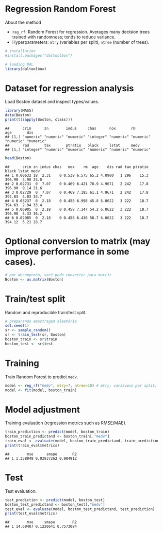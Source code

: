 # Regression Random Forest

About the method
- `reg_rf`: Random Forest for regression. Averages many decision trees trained with randomness; tends to reduce variance.
- Hyperparameters: `mtry` (variables per split), `ntree` (number of trees).


``` r
# installation 
#install.packages("daltoolbox")

# loading DAL
library(daltoolbox) 
```

# Dataset for regression analysis
Load Boston dataset and inspect types/values.


``` r
library(MASS)
data(Boston)
print(t(sapply(Boston, class)))
```

```
##      crim      zn        indus     chas      nox       rm        age       dis      
## [1,] "numeric" "numeric" "numeric" "integer" "numeric" "numeric" "numeric" "numeric"
##      rad       tax       ptratio   black     lstat     medv     
## [1,] "integer" "numeric" "numeric" "numeric" "numeric" "numeric"
```

``` r
head(Boston)
```

```
##      crim zn indus chas   nox    rm  age    dis rad tax ptratio  black lstat medv
## 1 0.00632 18  2.31    0 0.538 6.575 65.2 4.0900   1 296    15.3 396.90  4.98 24.0
## 2 0.02731  0  7.07    0 0.469 6.421 78.9 4.9671   2 242    17.8 396.90  9.14 21.6
## 3 0.02729  0  7.07    0 0.469 7.185 61.1 4.9671   2 242    17.8 392.83  4.03 34.7
## 4 0.03237  0  2.18    0 0.458 6.998 45.8 6.0622   3 222    18.7 394.63  2.94 33.4
## 5 0.06905  0  2.18    0 0.458 7.147 54.2 6.0622   3 222    18.7 396.90  5.33 36.2
## 6 0.02985  0  2.18    0 0.458 6.430 58.7 6.0622   3 222    18.7 394.12  5.21 28.7
```

# Optional conversion to matrix (may improve performance in some cases).

``` r
# por desempenho, você pode converter para matriz
Boston <- as.matrix(Boston)
```

# Train/test split
Random and reproducible train/test split.


``` r
# preparando amostragem aleatória
set.seed(1)
sr <- sample_random()
sr <- train_test(sr, Boston)
boston_train <- sr$train
boston_test <- sr$test
```

# Training
Train Random Forest to predict `medv`.


``` r
model <- reg_rf("medv", mtry=7, ntree=30) # mtry: variáveis por split; ntree: nº de árvores
model <- fit(model, boston_train)
```

# Model adjustment
Training evaluation (regression metrics such as RMSE/MAE).


``` r
train_prediction <- predict(model, boston_train)
boston_train_predictand <- boston_train[,"medv"]
train_eval <- evaluate(model, boston_train_predictand, train_prediction)
print(train_eval$metrics)
```

```
##        mse      smape       R2
## 1 1.358048 0.03937262 0.984912
```

# Test
Test evaluation.


``` r
test_prediction <- predict(model, boston_test)
boston_test_predictand <- boston_test[,"medv"]
test_eval <- evaluate(model, boston_test_predictand, test_prediction)
print(test_eval$metrics)
```

```
##        mse     smape        R2
## 1 14.60407 0.1220641 0.7573084
```

